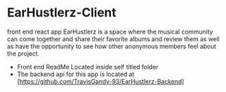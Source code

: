# EarHustlerz-Client
front end react app
EarHustlerz is a space where the musical community can come together and share their favorite albums and review them as well as have the opportunity to see how other anonymous members feel about the project. 
* Front end ReadMe Located inside self titled folder
* The backend api for this app is located at [https://github.com/TravisGandy-93/EarHustlerz-Backend]
